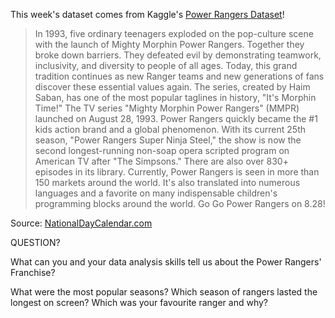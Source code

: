 This week's dataset comes from Kaggle's [Power Rangers Dataset](https://www.kaggle.com/datasets/karetnikovn/power-rangers-dataset/data)!

> In 1993, five ordinary teenagers exploded on the pop-culture scene with the launch of Mighty Morphin Power Rangers. Together they broke down barriers. They defeated evil by demonstrating teamwork, inclusivity, and diversity to people of all ages. Today, this grand tradition continues as new Ranger teams and new generations of fans discover these essential values again.
The series, created by Haim Saban, has one of the most popular taglines in history, "It's Morphin Time!" The TV series "Mighty Morphin Power Rangers" (MMPR) launched on August 28, 1993. Power Rangers quickly became the #1 kids action brand and a global phenomenon. With its current 25th season, "Power Rangers Super Ninja Steel," the show is now the second longest-running non-soap opera scripted program on American TV after "The Simpsons." There are also over 830+ episodes in its library. Currently, Power Rangers is seen in more than 150 markets around the world. It's also translated into numerous languages and a favorite on many indispensable children's programming blocks around the world. Go Go Power Rangers on 8.28!

Source: [NationalDayCalendar.com](https://www.nationaldaycalendar.com/national-day/national-power-rangers-day-august-28)

QUESTION?

What can you and your data analysis skills tell us about the Power Rangers' Franchise?

What were the most popular seasons? Which season of rangers lasted the longest on screen? Which was your favourite ranger and why?
